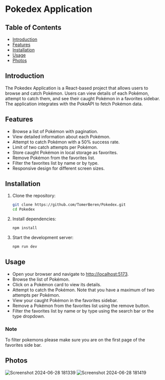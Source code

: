 # Pokedex Application

## Table of Contents
- [Introduction](#introduction)
- [Features](#features)
- [Installation](#installation)
- [Usage](#usage)
- [Photos](#photos)

## Introduction
The Pokedex Application is a React-based project that allows users to browse and catch Pokémon. Users can view details of each Pokémon, attempt to catch them, and see their caught Pokémon in a favorites sidebar. The application integrates with the PokeAPI to fetch Pokémon data.

## Features
- Browse a list of Pokémon with pagination.
- View detailed information about each Pokémon.
- Attempt to catch Pokémon with a 50% success rate.
- Limit of two catch attempts per Pokémon.
- Store caught Pokémon in local storage as favorites.
- Remove Pokémon from the favorites list.
- Filter the favorites list by name or by type.
- Responsive design for different screen sizes.

## Installation
1. Clone the repository:
   ```bash
   git clone https://github.com/TomerBeren/Pokedex.git
   cd Pokedex
   ```

2. Install dependencies:
   ```bash
   npm install
   ```

3. Start the development server:
    ```bash
    npm run dev
    ```

## Usage

- Open your browser and navigate to [http://localhost:5173](http://localhost:5173).
- Browse the list of Pokémon.
- Click on a Pokémon card to view its details.
- Attempt to catch the Pokémon. Note that you have a maximum of two attempts per Pokémon.
- View your caught Pokémon in the favorites sidebar.
- Remove a Pokémon from the favorites list using the remove button.
- Filter the favorites list by name or by type using the search bar or the type dropdown.
  
### Note
To filter pokemons please make sure you are on the first page of the favorites side bar.

## Photos
![Screenshot 2024-06-28 181339](https://github.com/TomerBeren/Pokedex/assets/118894673/b5a42911-a712-4511-869b-462b826980b0)
![Screenshot 2024-06-28 181419](https://github.com/TomerBeren/Pokedex/assets/118894673/a17c3a8b-34e7-4bf2-b9c0-34323b9299dd)

